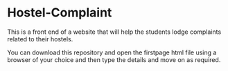 # Hostel-Complaint
This is a front end of a website that will help the students lodge complaints related to their hostels.

You can download this repository and open the firstpage html file using a browser of your choice and then type the details and move on as required.

